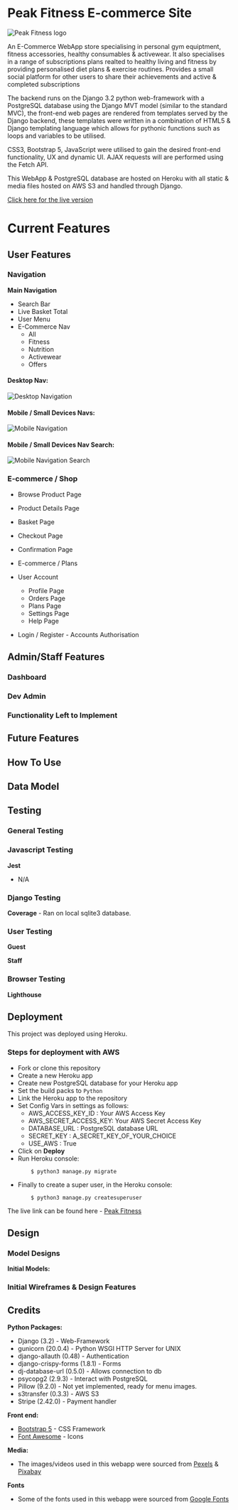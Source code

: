 # Peak Fitness E-commerce Site

![Peak Fitness logo](/static/images/readme/logo.png)

An E-Commerce WebApp store specialising in personal gym equiptment, fitness accessories, healthy consumables & activewear. It also specialises in a range of subscriptions plans realted to healthy living and fitness by providing personalised diet plans & exercise routines.
Provides a small social platform for other users to share their achievements and active & completed subscriptions 

The backend runs on the Django 3.2 python web-framework with a PostgreSQL database using the Django MVT model (similar to the standard MVC), the front-end web pages are rendered from templates served by the Django backend, these templates were written in a combination of HTML5 & Django templating language which allows for pythonic functions such as loops and variables to be utilised. 

CSS3, Bootstrap 5, JavaScript were utilised to gain the desired front-end functionality, UX and dynamic UI. AJAX requests will are performed using the Fetch API.

This WebApp & PostgreSQL database are hosted on Heroku with all static & media files hosted on AWS S3 and handled through Django.

[Click here for the live version](https://peak-fitness.herokuapp.com/)

# Current Features

## User Features

### **Navigation**

**Main Navigation**
* Search Bar
* Live Basket Total
* User Menu
* E-Commerce Nav
    * All 
    * Fitness
    * Nutrition
    * Activewear
    * Offers
    
#### Desktop Nav:
![Desktop Navigation](/static/images/readme/nav_desktop.png)

#### Mobile / Small Devices Navs:
![Mobile Navigation](/static/images/readme/nav_mobile_1.png)
#### Mobile / Small Devices Nav Search:
![Mobile Navigation Search](/static/images/readme/nav_mobile_2.png)


### **E-commerce / Shop**

* Browse Product Page

* Product Details Page

* Basket Page

* Checkout Page

* Confirmation Page

* E-commerce / Plans

* User Account
    * Profile Page
    * Orders Page
    * Plans Page
    * Settings Page
    * Help Page

* Login / Register - Accounts Authorisation

## Admin/Staff Features

### **Dashboard**

### **Dev Admin**

### **Functionality Left to Implement**

## Future Features

## How To Use

## Data Model

## Testing 

### General Testing


### Javascript Testing

**Jest**
- N/A

### Django Testing
**Coverage** - Ran on local sqlite3 database.

### User Testing

**Guest**

**Staff**

### Browser Testing
**Lighthouse**

## Deployment

This project was deployed using Heroku.

### Steps for deployment with AWS

* Fork or clone this repository
* Create a new Heroku app
* Create new PostgreSQL database for your Heroku app
* Set the build packs to `Python`
* Link the Heroku app to the repository
* Set Config Vars in settings as follows:
    * AWS_ACCESS_KEY_ID : Your AWS Access Key
    * AWS_SECRET_ACCESS_KEY: Your AWS Secret Access Key
    * DATABASE_URL : PostgreSQL database URL
    * SECRET_KEY : A_SECRET_KEY_OF_YOUR_CHOICE
    * USE_AWS : True
* Click on **Deploy**
* Run Heroku console:
    ```
        $ python3 manage.py migrate
    ```
* Finally to create a super user, in the Heroku console:
    ```
        $ python3 manage.py createsuperuser
    ```

The live link can be found here - [Peak Fitness](https://peak-fitness.herokuapp.com/)

## Design

### Model Designs

**Initial Models:**

### Initial Wireframes & Design Features

## Credits 

**Python Packages:**
- Django (3.2) - Web-Framework
- gunicorn (20.0.4) - Python WSGI HTTP Server for UNIX
- django-allauth (0.48) - Authentication
- django-crispy-forms (1.8.1) - Forms
- dj-database-url (0.5.0) - Allows connection to db
- psycopg2 (2.9.3) - Interact with PostgreSQL
- Pillow (9.2.0) - Not yet implemented, ready for menu images.
- s3transfer (0.3.3) - AWS S3
- Stripe (2.42.0) - Payment handler

**Front end:**

- [Bootstrap 5](https://getbootstrap.com/) - CSS Framework
- [Font Awesome](https://fontawesome.com/) - Icons

**Media:**
- The images/videos used in this webapp were sourced from [Pexels](https://www.https://www.pexels.com/) & [Pixabay](https://pixabay.com/)

**Fonts**
- Some of the fonts used in this webapp were sourced from [Google Fonts](https://fonts.google.com/)



